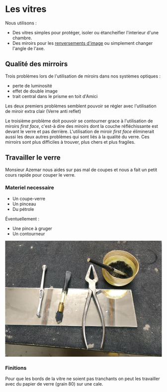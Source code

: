 # Les vitres

Nous utilisons :
- Des vitres simples pour protéger, isoler ou étancheifier l'interieur d'une chambre.
- Des miroirs pour les [renversements d'image](renversement.md) ou simplement changer l'angle de l'axe.

## Qualité des mirroirs

Trois problèmes lors de l'utilisation de miroirs dans nos systèmes optiques :
- perte de luminosité
- effet de double image
- trait central dans le prisme en toit d'Amici

Les deux premiers problèmes semblent pouvoir se régler avec l'utilisation de miroir extra clair (Verre anti reflet)

Le troisième problème doit pouvoir se contourner grace à l'utilisation de miroirs *first face*, c'est-à dire des miroirs dont la couche réfléchissante est devant le verre et pas derrière. L'utilisation de miroir *first face* éliminerait aussi les deux autres problèmes qui sont liés à la qualité du verre. Ces mirroirs sont plus difficiles à trouver, plus chers et plus fragiles.

## Travailler le verre

Monsieur Azemar nous aides sur pas mal de coupes et nous a fait un petit cours rapide pour couper le verre.

### Materiel necessaire

- Un coupe-verre
- Un pinceau
- Du pétrole

Éventuellement :

- Une pince à gruger
- Un contourneur

![Outils de Monsieur Azemar](/contenu/photos/outils_verre.png)

### Finitions

Pour que les bords de la vitre ne soient pas tranchants on peut les travailler avec du papier de verre (grain 80) sur une cale.
